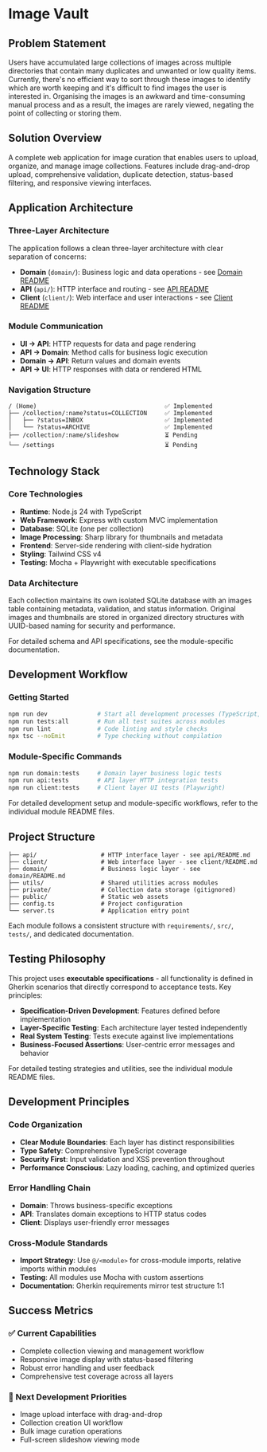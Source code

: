 # Image Vault

## Problem Statement
Users have accumulated large collections of images across multiple directories that contain many duplicates and unwanted or low quality items. Currently, there's no efficient way to sort through these images to identify which are worth keeping and it's difficult to find images the user is interested in. Organising the images is an awkward and time-consuming manual process and as a result, the images are rarely viewed, negating the point of collecting or storing them.

## Solution Overview
A complete web application for image curation that enables users to upload, organize, and manage image collections. Features include drag-and-drop upload, comprehensive validation, duplicate detection, status-based filtering, and responsive viewing interfaces.

## Application Architecture

### Three-Layer Architecture
The application follows a clean three-layer architecture with clear separation of concerns:

- **Domain** (`domain/`): Business logic and data operations - see [Domain README](domain/README.md)
- **API** (`api/`): HTTP interface and routing - see [API README](api/README.md)
- **Client** (`client/`): Web interface and user interactions - see [Client README](client/README.md)

### Module Communication
- **UI → API**: HTTP requests for data and page rendering
- **API → Domain**: Method calls for business logic execution
- **Domain → API**: Return values and domain events
- **API → UI**: HTTP responses with data or rendered HTML

### Navigation Structure
```
/ (Home)                                    ✅ Implemented
├── /collection/:name?status=COLLECTION     ✅ Implemented
│   ├── ?status=INBOX                       ✅ Implemented
│   └── ?status=ARCHIVE                     ✅ Implemented
├── /collection/:name/slideshow             ⏳ Pending
└── /settings                               ⏳ Pending
```

## Technology Stack

### Core Technologies
- **Runtime**: Node.js 24 with TypeScript
- **Web Framework**: Express with custom MVC implementation
- **Database**: SQLite (one per collection)
- **Image Processing**: Sharp library for thumbnails and metadata
- **Frontend**: Server-side rendering with client-side hydration
- **Styling**: Tailwind CSS v4
- **Testing**: Mocha + Playwright with executable specifications

### Data Architecture
Each collection maintains its own isolated SQLite database with an images table containing metadata, validation, and status information. Original images and thumbnails are stored in organized directory structures with UUID-based naming for security and performance.

For detailed schema and API specifications, see the module-specific documentation.

## Development Workflow

### Getting Started
```bash
npm run dev              # Start all development processes (TypeScript, CSS, server)
npm run tests:all        # Run all test suites across modules
npm run lint             # Code linting and style checks
npx tsc --noEmit         # Type checking without compilation
```

### Module-Specific Commands
```bash
npm run domain:tests     # Domain layer business logic tests
npm run api:tests        # API layer HTTP integration tests
npm run client:tests     # Client layer UI tests (Playwright)
```

For detailed development setup and module-specific workflows, refer to the individual module README files.

## Project Structure

```
├── api/                  # HTTP interface layer - see api/README.md
├── client/               # Web interface layer - see client/README.md
├── domain/               # Business logic layer - see domain/README.md
├── utils/                # Shared utilities across modules
├── private/              # Collection data storage (gitignored)
├── public/               # Static web assets
├── config.ts             # Project configuration
└── server.ts             # Application entry point
```

Each module follows a consistent structure with `requirements/`, `src/`, `tests/`, and dedicated documentation.

## Testing Philosophy

This project uses **executable specifications** - all functionality is defined in Gherkin scenarios that directly correspond to acceptance tests. Key principles:

- **Specification-Driven Development**: Features defined before implementation
- **Layer-Specific Testing**: Each architecture layer tested independently
- **Real System Testing**: Tests execute against live implementations
- **Business-Focused Assertions**: User-centric error messages and behavior

For detailed testing strategies and utilities, see the individual module README files.

## Development Principles

### Code Organization
- **Clear Module Boundaries**: Each layer has distinct responsibilities
- **Type Safety**: Comprehensive TypeScript coverage
- **Security First**: Input validation and XSS prevention throughout
- **Performance Conscious**: Lazy loading, caching, and optimized queries

### Error Handling Chain
- **Domain**: Throws business-specific exceptions
- **API**: Translates domain exceptions to HTTP status codes
- **Client**: Displays user-friendly error messages

### Cross-Module Standards
- **Import Strategy**: Use `@/<module>` for cross-module imports, relative imports within modules
- **Testing**: All modules use Mocha with custom assertions
- **Documentation**: Gherkin requirements mirror test structure 1:1

## Success Metrics

### ✅ Current Capabilities
- Complete collection viewing and management workflow
- Responsive image display with status-based filtering
- Robust error handling and user feedback
- Comprehensive test coverage across all layers

### 🎯 Next Development Priorities
- Image upload interface with drag-and-drop
- Collection creation UI workflow
- Bulk image curation operations
- Full-screen slideshow viewing mode